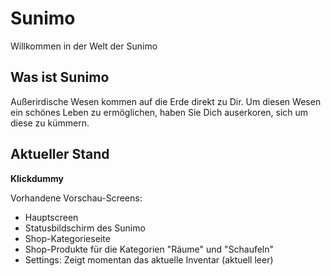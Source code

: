 # Sunimo

Willkommen in der Welt der Sunimo

## Was ist Sunimo

Außerirdische Wesen kommen auf die Erde direkt zu Dir. Um diesen Wesen ein schönes Leben zu ermöglichen, haben Sie Dich auserkoren, sich um diese zu kümmern. 

## Aktueller Stand

**Klickdummy**

Vorhandene Vorschau-Screens:

- Hauptscreen
- Statusbildschirm des Sunimo
- Shop-Kategorieseite
- Shop-Produkte für die Kategorien "Räume" und "Schaufeln"
- Settings: Zeigt momentan das aktuelle Inventar (aktuell leer)



